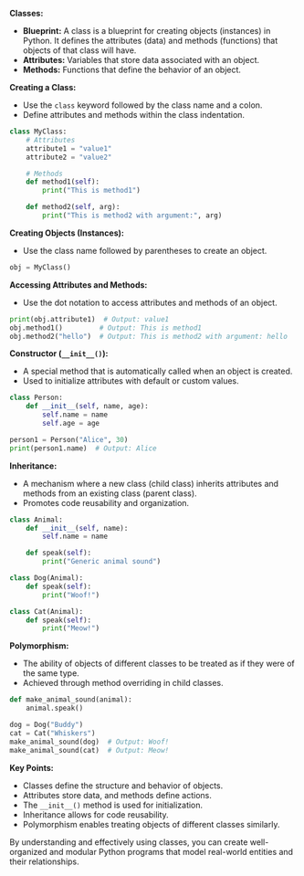 **Classes:**

- **Blueprint:** A class is a blueprint for creating objects (instances) in Python. It defines the attributes (data) and methods (functions) that objects of that class will have.
- **Attributes:** Variables that store data associated with an object.
- **Methods:** Functions that define the behavior of an object.

**Creating a Class:**

- Use the `class` keyword followed by the class name and a colon.
- Define attributes and methods within the class indentation.

```python
class MyClass:
    # Attributes
    attribute1 = "value1"
    attribute2 = "value2"

    # Methods
    def method1(self):
        print("This is method1")

    def method2(self, arg):
        print("This is method2 with argument:", arg)
```

**Creating Objects (Instances):**

- Use the class name followed by parentheses to create an object.

```python
obj = MyClass()
```

**Accessing Attributes and Methods:**

- Use the dot notation to access attributes and methods of an object.

```python
print(obj.attribute1)  # Output: value1
obj.method1()         # Output: This is method1
obj.method2("hello")  # Output: This is method2 with argument: hello
```

**Constructor (`__init__()`):**

- A special method that is automatically called when an object is created.
- Used to initialize attributes with default or custom values.

```python
class Person:
    def __init__(self, name, age):
        self.name = name
        self.age = age

person1 = Person("Alice", 30)
print(person1.name)  # Output: Alice
```

**Inheritance:**

- A mechanism where a new class (child class) inherits attributes and methods from an existing class (parent class).
- Promotes code reusability and organization.

```python
class Animal:
    def __init__(self, name):
        self.name = name

    def speak(self):
        print("Generic animal sound")

class Dog(Animal):
    def speak(self):
        print("Woof!")

class Cat(Animal):
    def speak(self):
        print("Meow!")
```

**Polymorphism:**

- The ability of objects of different classes to be treated as if they were of the same type.
- Achieved through method overriding in child classes.

```python
def make_animal_sound(animal):
    animal.speak()

dog = Dog("Buddy")
cat = Cat("Whiskers")
make_animal_sound(dog)  # Output: Woof!
make_animal_sound(cat)  # Output: Meow!
```

**Key Points:**

- Classes define the structure and behavior of objects.
- Attributes store data, and methods define actions.
- The `__init__()` method is used for initialization.
- Inheritance allows for code reusability.
- Polymorphism enables treating objects of different classes similarly.

By understanding and effectively using classes, you can create well-organized and modular Python programs that model real-world entities and their relationships.
